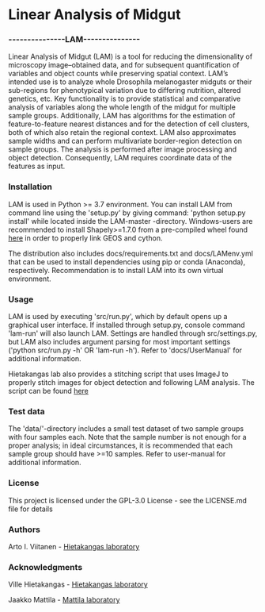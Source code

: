 # Linear Analysis of Midgut
### ---------------LAM---------------

Linear Analysis of Midgut (LAM) is a tool for reducing the dimensionality of microscopy image–obtained data, and for
subsequent quantification of variables and object counts while preserving spatial context. LAM’s intended use is to
analyze whole Drosophila melanogaster midguts or their sub-regions for phenotypical variation due to differing
nutrition, altered genetics, etc. Key functionality is to provide statistical and comparative analysis of variables
along the whole length of the midgut for multiple sample groups. Additionally, LAM has algorithms for the estimation of
feature-to-feature nearest distances and for the detection of cell clusters, both of which also retain the regional
context. LAM also approximates sample widths and can perform multivariate border-region detection on sample groups. The
analysis is performed after image processing and object detection. Consequently, LAM requires coordinate data of the
features as input.

### Installation
LAM is used in Python >= 3.7 environment. You can install LAM from command line using the 'setup.py' by giving command:
'python setup.py install' while located inside the LAM-master -directory. Windows-users are recommended to install
Shapely>=1.7.0 from a pre-compiled wheel found [here](https://www.lfd.uci.edu/~gohlke/pythonlibs/#shapely) in order to
properly link GEOS and cython.

The distribution also includes docs/requirements.txt and docs/LAMenv.yml that can be used to install dependencies using
pip or conda (Anaconda), respectively. Recommendation is to install LAM into its own virtual environment.

### Usage
LAM is used by executing 'src/run.py', which by default opens up a graphical user interface. If installed through
setup.py, console command 'lam-run' will also launch LAM. Settings are handled through src/settings.py, but LAM also
includes argument parsing for most important settings ('python src/run.py -h' OR 'lam-run -h'). Refer to
'docs/UserManual' for additional information.

Hietakangas lab also provides a stitching script that uses ImageJ to properly stitch images for object detection and
following LAM analysis. The script can be found [here](https://github.com/hietakangas-laboratory/Stitch)

### Test data
The 'data/'-directory includes a small test dataset of two sample groups with four samples each. Note that the
sample number is not enough for a proper analysis; in ideal circumstances, it is recommended that each sample group
should have >=10 samples. Refer to user-manual for additional information.

### License
This project is licensed under the GPL-3.0 License  - see the LICENSE.md file for details

### Authors
Arto I. Viitanen - [Hietakangas laboratory](https://www.helsinki.fi/en/researchgroups/nutrient-sensing)

### Acknowledgments
Ville Hietakangas - [Hietakangas laboratory](https://www.helsinki.fi/en/researchgroups/nutrient-sensing/)

Jaakko Mattila - [Mattila laboratory](https://www.helsinki.fi/en/researchgroups/metabolism-and-signaling/)

